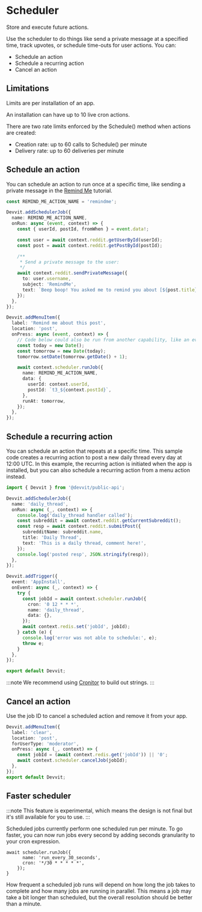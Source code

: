 # Scheduler

Store and execute future actions.

Use the scheduler to do things like send a private message at a specified time, track upvotes, or schedule time-outs for user actions. You can:

- Schedule an action
- Schedule a recurring action
- Cancel an action

## Limitations

Limits are per installation of an app.

An installation can have up to 10 live cron actions.

There are two rate limits enforced by the Schedule() method when actions are created:

- Creation rate: up to 60 calls to Schedule() per minute
- Delivery rate: up to 60 deliveries per minute

## Schedule an action

You can schedule an action to run once at a specific time, like sending a private message in the [Remind Me](https://developers.reddit.com/docs/remind_me_tutorial) tutorial.

```typescript
const REMIND_ME_ACTION_NAME = 'remindme';

Devvit.addSchedulerJob({
  name: REMIND_ME_ACTION_NAME,
  onRun: async (event, context) => {
    const { userId, postId, fromWhen } = event.data!;

    const user = await context.reddit.getUserById(userId);
    const post = await context.reddit.getPostById(postId);

    /**
     * Send a private message to the user:
     */
    await context.reddit.sendPrivateMessage({
      to: user.username,
      subject: 'RemindMe',
      text: `Beep boop! You asked me to remind you about [${post.title}](${post.permalink}) at ${fromWhen}!`,
    });
  },
});

Devvit.addMenuItem({
  label: 'Remind me about this post',
  location: 'post',
  onPress: async (event, context) => {
    // Code below could also be run from another capability, like an event trigger or another scheduled job
    const today = new Date();
    const tomorrow = new Date(today);
    tomorrow.setDate(tomorrow.getDate() + 1);

    await context.scheduler.runJob({
      name: REMIND_ME_ACTION_NAME,
      data: {
        userId: context.userId,
        postId: `t3_${context.postId}`,
      },
      runAt: tomorrow,
    });
  },
});
```

## Schedule a recurring action

You can schedule an action that repeats at a specific time. This sample code creates a recurring action to post a new daily thread every day at 12:00 UTC. In this example, the recurring action is initiated when the app is installed, but you can also schedule a recurring action from a menu action instead.

```typescript
import { Devvit } from '@devvit/public-api';

Devvit.addSchedulerJob({
  name: 'daily_thread',
  onRun: async (_, context) => {
    console.log('daily_thread handler called');
    const subreddit = await context.reddit.getCurrentSubreddit();
    const resp = await context.reddit.submitPost({
      subredditName: subreddit.name,
      title: 'Daily Thread',
      text: 'This is a daily thread, comment here!',
    });
    console.log('posted resp', JSON.stringify(resp));
  },
});

Devvit.addTrigger({
  event: 'AppInstall',
  onEvent: async (_, context) => {
    try {
      const jobId = await context.scheduler.runJob({
        cron: '0 12 * * *',
        name: 'daily_thread',
        data: {},
      });
      await context.redis.set('jobId', jobId);
    } catch (e) {
      console.log('error was not able to schedule:', e);
      throw e;
    }
  },
});

export default Devvit;
```

:::note
We recommend using [Cronitor](https://crontab.guru/) to build out strings.
:::

## Cancel an action

Use the job ID to cancel a scheduled action and remove it from your app.

```typescript
Devvit.addMenuItem({
  label: 'clear',
  location: 'post',
  forUserType: 'moderator',
  onPress: async (_, context) => {
    const jobId = (await context.redis.get('jobId')) || '0';
    await context.scheduler.cancelJob(jobId);
  },
});
export default Devvit;
```

## Faster scheduler

:::note
This feature is experimental, which means the design is not final but it's still available for you to use.
:::

Scheduled jobs currently perform one scheduled run per minute. To go faster, you can now run jobs every second by adding seconds granularity to your cron expression.

```tsx
await scheduler.runJob({
      name: 'run_every_30_seconds',
      cron: '*/30 * * * * *',
    });
}
```

How frequent a scheduled job runs will depend on how long the job takes to complete and how many jobs are running in parallel. This means a job may take a bit longer than scheduled, but the overall resolution should be better than a minute.
